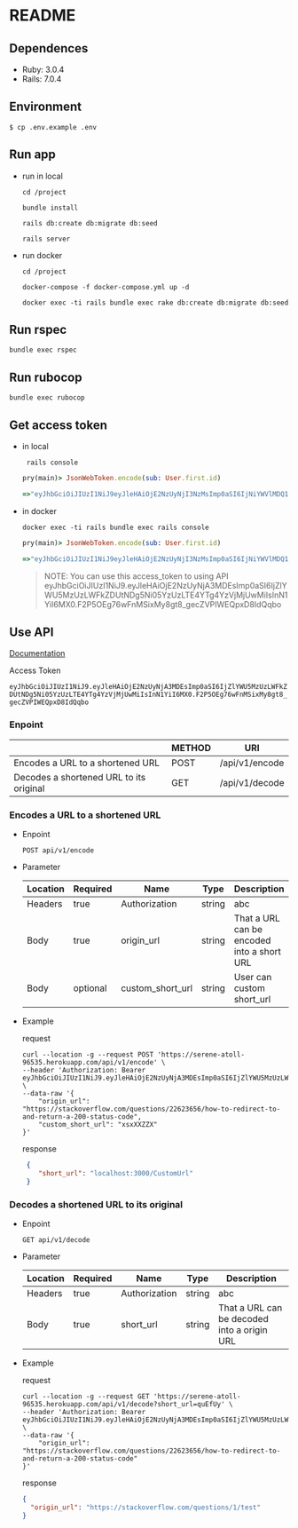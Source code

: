 # README
## Dependences
- Ruby: 3.0.4
- Rails: 7.0.4

## Environment
```
$ cp .env.example .env
```

## Run app
- run in local

	```
	cd /project

	bundle install

	rails db:create db:migrate db:seed

	rails server
	```

- run docker

	```
	cd /project

	docker-compose -f docker-compose.yml up -d

	docker exec -ti rails bundle exec rake db:create db:migrate db:seed
	```

## Run rspec

```
bundle exec rspec
```

## Run rubocop

```
bundle exec rubocop
```

## Get access token
- in local

	```
	 rails console
	```

	```ruby
	pry(main)> JsonWebToken.encode(sub: User.first.id)
	
	=>"eyJhbGciOiJIUzI1NiJ9eyJleHAiOjE2NzUyNjI3NzMsImp0aSI6IjNiYWVlMDQ1LTQyMWItNDAyOS1iOWYxLWE1Zjk3ZTMxZDE0MiIsInN1YiI6MX0La8nhxnzuQdzTYPDqSywPpZAUKygBKx4znAyJyu9giM"
	```

- in docker

	```
	docker exec -ti rails bundle exec rails console
	```

	```ruby
	pry(main)> JsonWebToken.encode(sub: User.first.id)
	
	=>"eyJhbGciOiJIUzI1NiJ9eyJleHAiOjE2NzUyNjI3NzMsImp0aSI6IjNiYWVlMDQ1LTQyMWItNDAyOS1iOWYxLWE1Zjk3ZTMxZDE0MiIsInN1YiI6MX0La8nhxnzuQdzTYPDqSywPpZAUKygBKx4znAyJyu9giM"
	```

	> NOTE: You can use this access_token to using API
	> eyJhbGciOiJIUzI1NiJ9.eyJleHAiOjE2NzUyNjA3MDEsImp0aSI6IjZlYWU5MzUzLWFkZDUtNDg5Ni05YzUzLTE4YTg4YzVjMjUwMiIsInN1YiI6MX0.F2P5OEg76wFnMSixMy8gt8_gecZVPIWEQpxD8IdQqbo

## Use API
[Documentation](https://documenter.getpostman.com/view/3235454/2s8Z711CQs)

Access Token 

`eyJhbGciOiJIUzI1NiJ9.eyJleHAiOjE2NzUyNjA3MDEsImp0aSI6IjZlYWU5MzUzLWFkZDUtNDg5Ni05YzUzLTE4YTg4YzVjMjUwMiIsInN1YiI6MX0.F2P5OEg76wFnMSixMy8gt8_gecZVPIWEQpxD8IdQqbo`

### Enpoint

|                                                | METHOD        | URI              |
| ---------------------------------------------- | --------------- | ---------------- |
| Encodes a URL to a shortened URL           | POST| /api/v1/encode |
| Decodes a shortened URL to its original    | GET | /api/v1/decode  |

### Encodes a URL to a shortened URL
- Enpoint

  ```
  POST api/v1/encode
  ```

- Parameter

  | Location | Required | Name | Type | Description |
  | ---------| ---------|------|------|-------------|
  | Headers  | true     | Authorization | string | abc|
  | Body     | true     | origin_url    | string | That a URL can be encoded into a short URL
  | Body     | optional | custom_short_url | string | User can custom short_url

- Example

  request
  ```shell
  curl --location -g --request POST 'https://serene-atoll-96535.herokuapp.com/api/v1/encode' \
  --header 'Authorization: Bearer eyJhbGciOiJIUzI1NiJ9.eyJleHAiOjE2NzUyNjA3MDEsImp0aSI6IjZlYWU5MzUzLWFkZDUtNDg5Ni05YzUzLTE4YTg4YzVjMjUwMiIsInN1YiI6MX0.F2P5OEg76wFnMSixMy8gt8_gecZVPIWEQpxD8IdQqbo' \
  --data-raw '{
      "origin_url": "https://stackoverflow.com/questions/22623656/how-to-redirect-to-and-return-a-200-status-code",
      "custom_short_url": "xsxXXZZX"
  }'
  ```
  
  response

  ```json
   {
      "short_url": "localhost:3000/CustomUrl"
   }
  ```

### Decodes a shortened URL to its original
- Enpoint

  ```
  GET api/v1/decode
  ```

- Parameter

  | Location | Required | Name | Type | Description |
  | ---------| ---------|------|------|-------------|
  | Headers  | true     | Authorization | string | abc|
  | Body     | true     | short_url    | string | That a URL can be decoded into a origin URL

- Example

  request
  ```shell
  curl --location -g --request GET 'https://serene-atoll-96535.herokuapp.com/api/v1/decode?short_url=quEfUy' \
  --header 'Authorization: Bearer eyJhbGciOiJIUzI1NiJ9.eyJleHAiOjE2NzUyNjA3MDEsImp0aSI6IjZlYWU5MzUzLWFkZDUtNDg5Ni05YzUzLTE4YTg4YzVjMjUwMiIsInN1YiI6MX0.F2P5OEg76wFnMSixMy8gt8_gecZVPIWEQpxD8IdQqbo' \
  --data-raw '{
      "origin_url": "https://stackoverflow.com/questions/22623656/how-to-redirect-to-and-return-a-200-status-code"
  }'
  ```
  
  response

  ```json
  {
    "origin_url": "https://stackoverflow.com/questions/1/test"
  }
  ```